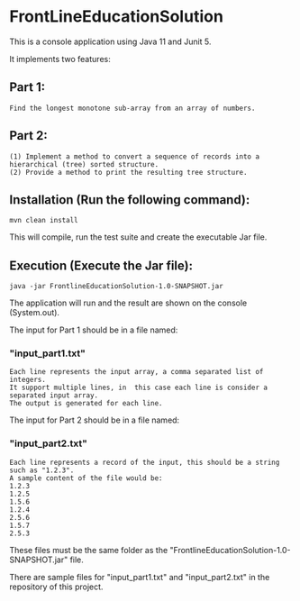 # FrontLineEducationSolution
This is a console application using Java 11 and Junit 5.

It implements two features:

## Part 1: 
    Find the longest monotone sub-array from an array of numbers.

## Part 2:
    (1) Implement a method to convert a sequence of records into a hierarchical (tree) sorted structure.
    (2) Provide a method to print the resulting tree structure.
         
## Installation (Run the following command):
    mvn clean install
   
   This will compile, run the test suite and create the executable Jar file.
    
 
 ## Execution (Execute the Jar file):
    java -jar FrontlineEducationSolution-1.0-SNAPSHOT.jar
 
 The application will run and the result are shown on the console (System.out).
 
 The input for Part 1 should be in a file named: 
 ### "input_part1.txt"
    Each line represents the input array, a comma separated list of integers.
    It support multiple lines, in  this case each line is consider a separated input array.
    The output is generated for each line.
 
 The input for Part 2 should be in a file named: 
 ### "input_part2.txt"
    Each line represents a record of the input, this should be a string such as "1.2.3".
    A sample content of the file would be:
    1.2.3
    1.2.5
    1.5.6
    1.2.4
    2.5.6
    1.5.7
    2.5.3
 
 These files must be the same folder as the "FrontlineEducationSolution-1.0-SNAPSHOT.jar" file.
 
 There are sample files for "input_part1.txt" and "input_part2.txt" in the repository of this project.
 
 
 
